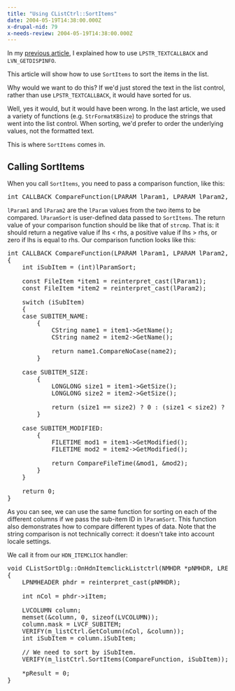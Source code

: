 ```yaml
---
title: "Using CListCtrl::SortItems"
date: 2004-05-19T14:38:00.000Z
x-drupal-nid: 79
x-needs-review: 2004-05-19T14:38:00.000Z
---
```

In my [previous article](http://www.differentpla.net/node/view/253), I explained how to use `LPSTR_TEXTCALLBACK` and `LVN_GETDISPINFO`.

This article will show how to use `SortItems` to sort the items in the list.

Why would we want to do this? If we'd just stored the text in the list control, rather than use `LPSTR_TEXTCALLBACK`, it would have sorted for us.

Well, yes it would, but it would have been wrong. In the last article, we used a variety of functions (e.g. `StrFormatKBSize`) to produce the strings that went into the list control. When sorting, we'd prefer to order the underlying values, not the formatted text.

This is where `SortItems` comes in.

## Calling SortItems

When you call `SortItems`, you need to pass a comparison function, like this:

<pre>int CALLBACK CompareFunction(LPARAM lParam1, LPARAM lParam2, LPARAM lParamSort);</pre>

`lParam1` and `lParam2` are the `lParam` values from the two items to be compared. `lParamSort` is user-defined data passed to `SortItems`. The return value of your comparison function should be like that of `strcmp`. That is: it should return a negative value if lhs < rhs, a positive value if lhs > rhs, or zero if lhs is equal to rhs.
Our comparison function looks like this:

<pre>int CALLBACK CompareFunction(LPARAM lParam1, LPARAM lParam2, LPARAM lParamSort)
{
    int iSubItem = (int)lParamSort;

    const FileItem *item1 = reinterpret_cast<const FileItem *>(lParam1);
    const FileItem *item2 = reinterpret_cast<const FileItem *>(lParam2);

    switch (iSubItem)
    {
    case SUBITEM_NAME:
        {
            CString name1 = item1->GetName();
            CString name2 = item2->GetName();

            return name1.CompareNoCase(name2);
        }

    case SUBITEM_SIZE:
        {
            LONGLONG size1 = item1->GetSize();
            LONGLONG size2 = item2->GetSize();

            return (size1 == size2) ? 0 : (size1 < size2) ? -1 : 1;
        }

    case SUBITEM_MODIFIED:
        {
            FILETIME mod1 = item1->GetModified();
            FILETIME mod2 = item2->GetModified();

            return CompareFileTime(&mod1, &mod2);
        }
    }

    return 0;
}</pre>

As you can see, we can use the same function for sorting on each of the different columns if we pass the sub-item ID in `lParamSort`. This function also demonstrates how to compare different types of data. Note that the string comparison is not technically correct: it doesn't take into account locale settings.

We call it from our `HDN_ITEMCLICK` handler:

<pre>void CListSortDlg::OnHdnItemclickListctrl(NMHDR *pNMHDR, LRESULT *pResult)
{
    LPNMHEADER phdr = reinterpret_cast<LPNMHEADER>(pNMHDR);

    int nCol = phdr->iItem;

    LVCOLUMN column;
    memset(&column, 0, sizeof(LVCOLUMN));
    column.mask = LVCF_SUBITEM;
    VERIFY(m_listCtrl.GetColumn(nCol, &column));
    int iSubItem = column.iSubItem;

    // We need to sort by iSubItem.
    VERIFY(m_listCtrl.SortItems(CompareFunction, iSubItem));

    *pResult = 0;
}</pre>